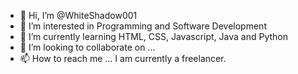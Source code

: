 - 👋 Hi, I’m @WhiteShadow001
- 👀 I’m interested in Programming and Software Development
- 🌱 I’m currently learning HTML, CSS, Javascript, Java and Python
- 💞️ I’m looking to collaborate on ...
- 📫 How to reach me ...
I am currently a freelancer.

<!---
WhiteShadow001/WhiteShadow001 is a ✨ special ✨ repository because its `README.md` (this file) appears on your GitHub profile.
You can click the Preview link to take a look at your changes.
--->

